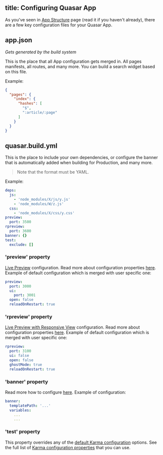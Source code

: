 title: Configuring Quasar App
---
As you've seen in [App Structure](/guide/quasar-app-structure.html) page (read it if you haven't already), there are a few key configuration files for your Quasar App.

## app.json
*Gets generated by the build system*

This is the place that all App configuration gets merged in. All pages manifests, all routes, and many more. You can build a search widget based on this file.

Example:
``` json
{
  "pages": {
    "index": {
      "hashes": [
        "$",
        ":article/:page"
      ]
    }
  }
}
```

## quasar.build.yml
This is the place to include your own dependencies, or configure the banner that is automatically added when building for Production, and many more.

> Note that the format must be YAML.

Example:
``` yml
deps:
  js:
    - 'node_modules/X/js/y.js'
    - 'node_modules/W/z.js'
  css:
    - 'node_modules/X/css/y.css'
preview:
  port: 3500
rpreview:
  port: 3600
banner: {}
test:
  exclude: []
```

### 'preview' property
[Live Preview](/guide/cli-commands.html#Live_Preview) configuration. Read more about configuration properties  [here](http://www.browsersync.io/docs/options/). Example of default configuration which is merged with user specific one:
``` yml
preview:
  port: 3000
  ui:
    port: 3001
  open: false
  reloadOnRestart: true
```

### 'rpreview' property
[Live Preview with Responsive View](/guide/cli-commands.html#Live_Preview_with_Responsive_View) configuration. Read more about configuration properties [here](http://www.browsersync.io/docs/options/). Example of default configuration which is merged with user specific one:
``` yml
rpreview:
  port: 3100
  ui: false
  open: false
  ghostMode: true
  reloadOnRestart: true
```

### 'banner' property
Read more how to configure [here](https://github.com/rstoenescu/gulp-pipes#banner). Example of configuration:
``` yml
banner:
  templatePath: '...'
  variables:
    ...
    ...
```

### 'test' property
This property overrides any of the <a href="https://github.com/rstoenescu/quasar-cli/blob/master/lib/gulp/gulp-config.js#L119-L208" target="_blank">default Karma configuration</a> options.
See the full list of <a href="http://karma-runner.github.io/0.8/config/configuration-file.html" target="_blank">Karma configuration properties</a> that you can use.
